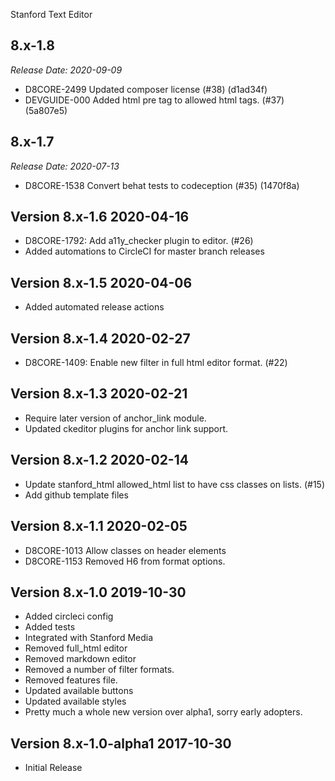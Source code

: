Stanford Text Editor

8.x-1.8
--------------------------------------------------------------------------------
_Release Date: 2020-09-09_

- D8CORE-2499 Updated composer license (#38) (d1ad34f)
- DEVGUIDE-000 Added html pre tag to allowed html tags. (#37) (5a807e5)

8.x-1.7
--------------------------------------------------------------------------------
_Release Date: 2020-07-13_

- D8CORE-1538 Convert behat tests to codeception (#35) (1470f8a)

Version 8.x-1.6                                                       2020-04-16
--------------------------------------------------------------------------------
- D8CORE-1792: Add a11y_checker plugin to editor. (#26)
- Added automations to CircleCI for master branch releases

Version 8.x-1.5                                                       2020-04-06
--------------------------------------------------------------------------------
- Added automated release actions

Version 8.x-1.4                                                       2020-02-27
--------------------------------------------------------------------------------
- D8CORE-1409: Enable new filter in full html editor format. (#22)

Version 8.x-1.3                                                       2020-02-21
--------------------------------------------------------------------------------
- Require later version of anchor_link module.
- Updated ckeditor plugins for anchor link support.

Version 8.x-1.2                                                       2020-02-14
--------------------------------------------------------------------------------
- Update stanford_html allowed_html list to have css classes on lists. (#15)
- Add github template files

Version 8.x-1.1                                                       2020-02-05
--------------------------------------------------------------------------------
- D8CORE-1013 Allow classes on header elements
- D8CORE-1153 Removed H6 from format options.


Version 8.x-1.0                                                       2019-10-30
--------------------------------------------------------------------------------
- Added circleci config
- Added tests
- Integrated with Stanford Media
- Removed full_html editor
- Removed markdown editor
- Removed a number of filter formats.
- Removed features file.
- Updated available buttons
- Updated available styles
- Pretty much a whole new version over alpha1, sorry early adopters.

Version 8.x-1.0-alpha1                                                2017-10-30
--------------------------------------------------------------------------------

- Initial Release
